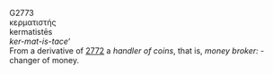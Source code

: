 <body>
  <p>G2773<br>  κερματιστής  <br> kermatistēs  <br><i>ker-mat-is-tace‘ </i><br>From a derivative of <a href="g2772.htm">2772</a>  a <i>handler</i> <i>of</i> <i>coins</i>, that is, <i>money</i> <i>broker:</i> - changer of money.<br></p>
 </body>
